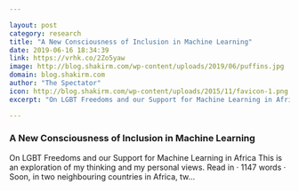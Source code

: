 ```yaml
---

layout: post
category: research
title: "A New Consciousness of Inclusion in Machine Learning"
date: 2019-06-16 18:34:39
link: https://vrhk.co/2Zo5yaw
image: http://blog.shakirm.com/wp-content/uploads/2019/06/puffins.jpg
domain: blog.shakirm.com
author: "The Spectator"
icon: http://blog.shakirm.com/wp-content/uploads/2015/11/favicon-1.png
excerpt: "On LGBT Freedoms and our Support for Machine Learning in Africa This is an exploration of my thinking and my personal views. Read in · 1147 words · Soon, in two neighbouring countries in Africa, tw…"

---
```


### A New Consciousness of Inclusion in Machine Learning

On LGBT Freedoms and our Support for Machine Learning in Africa This is an exploration of my thinking and my personal views. Read in · 1147 words · Soon, in two neighbouring countries in Africa, tw…